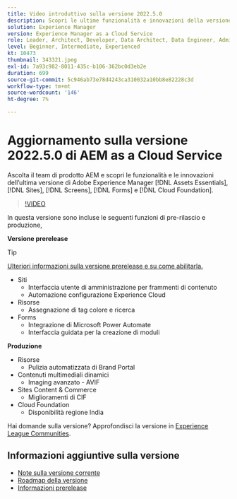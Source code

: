 ```yaml
---
title: Video introduttivo sulla versione 2022.5.0
description: Scopri le ultime funzionalità e innovazioni della versione 2022-5-0 di Adobe Experience Manager [!DNL Assets Essentials], [!DNL Sites], [!DNL Screens], [!DNL Forms] and [!DNL Cloud Foundation].
solution: Experience Manager
version: Experience Manager as a Cloud Service
role: Leader, Architect, Developer, Data Architect, Data Engineer, Admin, User
level: Beginner, Intermediate, Experienced
kt: 10473
thumbnail: 343321.jpeg
exl-id: 7a93c982-8011-435c-b106-362bc0d3eb2e
duration: 699
source-git-commit: 5c946ab73e78d4243ca310032a10bb8e82228c3d
workflow-type: tm+mt
source-wordcount: '146'
ht-degree: 7%

---
```


# Aggiornamento sulla versione 2022.5.0 di AEM as a Cloud Service

Ascolta il team di prodotto AEM e scopri le funzionalità e le innovazioni dell’ultima versione di Adobe Experience Manager [!DNL Assets Essentials], [!DNL Sites], [!DNL Screens], [!DNL Forms] e [!DNL Cloud Foundation].

>[!VIDEO](https://video.tv.adobe.com/v/343321/?quality=12&learn=on)

In questa versione sono incluse le seguenti funzioni di pre-rilascio e produzione,

**Versione prerelease**

>[!TIP]
>
>[Ulteriori informazioni sulla versione prerelease e su come abilitarla.](https://experienceleague.adobe.com/docs/experience-manager-cloud-service/content/release-notes/prerelease.html?lang=it)

* Siti
   * Interfaccia utente di amministrazione per frammenti di contenuto
   * Automazione configurazione Experience Cloud
* Risorse
   * Assegnazione di tag colore e ricerca
* Forms
   * Integrazione di Microsoft Power Automate
   * Interfaccia guidata per la creazione di moduli

**Produzione**

* Risorse
   * Pulizia automatizzata di Brand Portal
* Contenuti multimediali dinamici
   * Imaging avanzato - AVIF
* Sites Content &amp; Commerce
   * Miglioramenti di CIF
* Cloud Foundation
   * Disponibilità regione India

Hai domande sulla versione?  Approfondisci la versione in [Experience League Communities](https://adobe.ly/3NDPR8Y).

## Informazioni aggiuntive sulla versione

* [Note sulla versione corrente](https://experienceleague.adobe.com/docs/experience-manager-cloud-service/content/release-notes/home.html?lang=it)
* [Roadmap della versione](https://experienceleague.adobe.com/docs/experience-manager-release-information/aem-release-updates/update-releases-roadmap.html?lang=it)
* [Informazioni prerelease](https://experienceleague.adobe.com/docs/experience-manager-cloud-service/content/release-notes/prerelease.html?lang=it)
